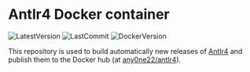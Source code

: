 # Antlr4 Docker container

![LatestVersion](https://img.shields.io/github/v/tag/Any0ne22/antrl4-docker?label=Latest%20version)
![LastCommit](https://img.shields.io/github/last-commit/Any0ne22/antlr4-docker)
![DockerVersion](https://img.shields.io/docker/v/any0ne22/antlr4?label=docker%20version)

This repository is used to build automatically new releases of [Antlr4](https://github.com/antlr/antlr4/) and publish them to the Docker hub (at [any0ne22/antlr4](https://hub.docker.com/repository/docker/any0ne22/antlr4)).


